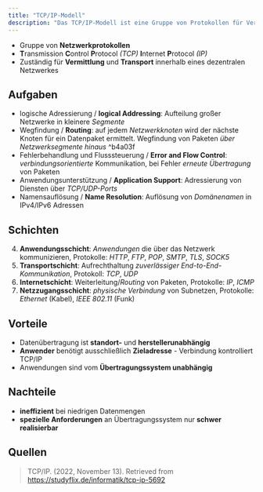 ```yaml
---
title: "TCP/IP-Modell"
description: "Das TCP/IP-Modell ist eine Gruppe von Protokollen für Vermittlung und Transport in dezentralen Netzwerken. Es umfasst vier Schichten von Anwendung bis Netzzugang mit Aufgaben wie Adressierung und Routing. Vorteile sind Standortunabhängigkeit, Nachteile Ineffizienz bei kleinen Datenmengen."
---
```


- Gruppe von **Netzwerkprotokollen**
- **T**ransmission **C**ontrol **P**rotocol *(TCP)* **I**nternet **P**rotocol *(IP)*
- Zuständig für **Vermittlung** und **Transport** innerhalb eines dezentralen Netzwerkes

## Aufgaben
 - logische Adressierung / **logical Addressing**: Aufteilung großer Netzwerke in kleinere *Segmente*
 - Wegfindung / **Routing**: auf jedem *Netzwerkknoten* wird der nächste Knoten für ein Datenpaket ermittelt. Wegfindung von Paketen *über Netzwerksegmente hinaus* ^b4a03f
 - Fehlerbehandlung und Flusssteuerung / **Error and Flow Control**: *verbindungsorientierte* Kommunikation, bei Fehler *erneute Übertragung* von Paketen
 - Anwendungsunterstützung / **Application Support**: Adressierung von Diensten über *TCP/UDP-Ports*
 - Namensauflösung / **Name Resolution**: Auflösung von *Domänenamen* in IPv4/IPv6 Adressen

## Schichten

4. **Anwendungsschicht**: *Anwendungen* die über das Netzwerk kommunizieren, Protokolle: *HTTP*, *FTP*, *POP*, *SMTP*, *TLS*, *SOCK5*
3. **Transportschicht**: Aufrechthaltung *zuverlässiger End-to-End-Kommunikation*, Protokoll: *TCP*, *UDP*
2. **Internetschicht**: Weiterleitung/*Routing* von Paketen, Protokolle: *IP*, *ICMP*
1. **Netzzugangsschicht**: *physische Verbindung* von Subnetzen, Protokolle: *Ethernet* (Kabel), *IEEE 802.11* (Funk)

## Vorteile
- Datenübertragung ist **standort-** und **herstellerunabhängig**
- **Anwender** benötigt ausschließlich **Zieladresse** - Verbindung kontrolliert TCP/IP
- Anwendungen sind vom **Übertragungssystem unabhängig**

## Nachteile
- **ineffizient** bei niedrigen Datenmengen
- **spezielle Anforderungen** an Übertragungssystem nur **schwer realisierbar**

## Quellen
> TCP/IP. (2022, November 13). Retrieved from https://studyflix.de/informatik/tcp-ip-5692